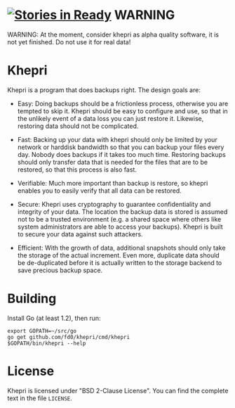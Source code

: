 [![Stories in Ready](https://badge.waffle.io/fd0/khepri.png?label=ready&title=Ready)](https://waffle.io/fd0/khepri)
WARNING
=======

WARNING: At the moment, consider khepri as alpha quality software, it is not
yet finished. Do not use it for real data!

Khepri
======

Khepri is a program that does backups right. The design goals are:

 * Easy: Doing backups should be a frictionless process, otherwise you are
   tempted to skip it.  Khepri should be easy to configure and use, so that in
   the unlikely event of a data loss you can just restore it. Likewise,
   restoring data should not be complicated.

 * Fast: Backing up your data with khepri should only be limited by your
   network or harddisk bandwidth so that you can backup your files every day.
   Nobody does backups if it takes too much time. Restoring backups should only
   transfer data that is needed for the files that are to be restored, so that
   this process is also fast.

 * Verifiable: Much more important than backup is restore, so khepri enables
   you to easily verify that all data can be restored.

 * Secure: Khepri uses cryptography to guarantee confidentiality and integrity
   of your data. The location the backup data is stored is assumed not to be a
   trusted environment (e.g. a shared space where others like system
   administrators are able to access your backups). Khepri is built to secure
   your data against such attackers.

 * Efficient: With the growth of data, additional snapshots should only take
   the storage of the actual increment. Even more, duplicate data should be
   de-duplicated before it is actually written to the storage backend to save
   precious backup space.


Building
========

Install Go (at least 1.2), then run:

```
export GOPATH=~/src/go
go get github.com/fd0/khepri/cmd/khepri
$GOPATH/bin/khepri --help
```

License
=======

Khepri is licensed under "BSD 2-Clause License". You can find the complete text
in the file `LICENSE`.
